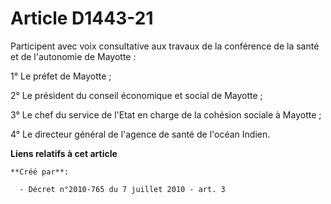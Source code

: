# Article D1443-21

Participent avec voix consultative aux travaux de la conférence de la santé et de l'autonomie de Mayotte : 

1° Le préfet de Mayotte ; 

2° Le président du conseil économique et social de Mayotte ; 

3° Le chef du service de l'Etat en charge de la cohésion sociale à Mayotte ; 

4° Le directeur général de l'agence de santé de l'océan Indien.

**Liens relatifs à cet article**

	**Créé par**:

	  - Décret n°2010-765 du 7 juillet 2010 - art. 3
